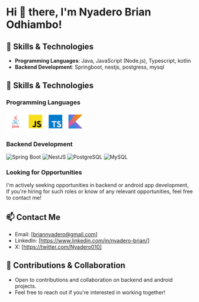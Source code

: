 # Hi 👋 there, I'm Nyadero Brian Odhiambo! 

## 🔧 Skills & Technologies
- **Programming Languages**: Java, JavaScript (Node.js), Typescript, kotlin
- **Backend Development**: Springboot, nestjs, postgress, mysql

## 🔧 Skills & Technologies

### Programming Languages

<p>
  <img src="https://raw.githubusercontent.com/nyadero/images/main/programming_languages/java.svg" alt="Java" width="50" height="50"/>
  <img src="https://raw.githubusercontent.com/nyadero/images/main/programming_languages/javascript.svg" alt="JavaScript" width="50" height="50"/>
  <img src="https://raw.githubusercontent.com/nyadero/images/main/programming_languages/typescript.svg" alt="TypeScript" width="50" height="50"/>
  <img src="https://raw.githubusercontent.com/nyadero/images/main/programming_languages/kotlin.svg" alt="Kotlin" width="50" height="50"/>
</p>

### Backend Development

<p>
  <img src="https://raw.githubusercontent.com/nyadero/images/main/backend_technologies/springboot.svg" alt="Spring Boot" width="50" height="50"/>
  <img src="https://raw.githubusercontent.com/nyadero/images/main/backend_technologies/nestjs.svg" alt="NestJS" width="50" height="50"/>
  <img src="https://raw.githubusercontent.com/nyadero/images/main/backend_technologies/postgresql.svg" alt="PostgreSQL" width="50" height="50"/>
  <img src="https://raw.githubusercontent.com/nyadero/images/main/backend_technologies/mysql.svg" alt="MySQL" width="50" height="50"/>
</p>




### Looking for Opportunities
I'm actively seeking opportunities in backend or android app development, If you're hiring for such roles or know of any relevant opportunities, feel free to contact me!

## 📫 Contact Me

- Email: [briannyadero@gmail.com]
- LinkedIn: [https://www.linkedin.com/in/nyadero-brian/]
- X: [https://twitter.com/Nyadero010]

## 🤝 Contributions & Collaboration

- Open to contributions and collaboration on backend and android projects.
- Feel free to reach out if you're interested in working together!

